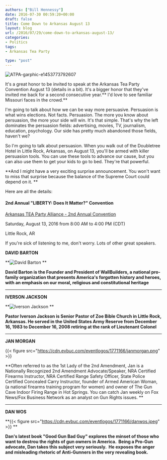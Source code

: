 ```yaml
---
authors: ["Bill Hennessy"]
date: 2016-07-30 00:59:20+00:00
draft: false
title: Come Down to Arkansas August 13
layout: blog
url: /2016/07/29/come-down-to-arkansas-august-13/
categories:
- Politics
tags:
- Arkansas Tea Party

type: "post"
---
```


![ATPA-garphic-e1453773792607](https://hennessysview.com/wp-content/uploads/2016/07/ATPA-garphic-e1453773792607.jpg)


It's a great honor to be invited to speak at the Arkansas Tea Party Convention August 13 (details in a bit). It's a bigger honor that they've invited me back for a second consecutive year.** I'd love to see familiar Missouri faces in the crowd.**

I'm going to talk about how we can be way more persuasive. Persuasion is what wins elections. Not facts. Persuasion. The more you know about persuasion, the more your side will win. It's that simple. That's why the left dominates the persuasion fields: advertising, movies, TV, journalism, education, psychology. Our side has pretty much abandoned those fields, haven't we?

<!-- more -->

So I'm going to talk about persuasion. When you walk out of the Doubletree Hotel in Little Rock, Arkansas, on August 13, you'll be armed with killer persuasion tools. You can use these tools to advance our cause, but you can also use them to get your kids to go to bed. They're that powerful.

**And I might have a very exciting surprise announcement. You won't want to miss that surprise because the balance of the Supreme Court could depend on it. **

Here are all the details:



#### 2nd Annual "LIBERTY: Does It Matter?" Convention



[Arkansas TEA Party Alliance - 2nd Annual Convention](https://www.eventbrite.com/o/arkansas-tea-party-alliance-2nd-annual-convention-2606875278)

Saturday, August 13, 2016 from 8:00 AM to 4:00 PM (CDT)





Little Rock, AR





If you're sick of listening to me, don't worry. Lots of other great speakers.

**DAVID BARTON**

**![David Barton](https://cdn.evbuc.com/eventlogos/1771166/davidbartonregentsbarton.jpeg)
**

**David Barton is the Founder and President of WallBuilders, a national pro-family organization that presents America's forgotten history and heroes, with an emphasis on our moral, religious and constitutional heritage**



* * *



**IVERSON JACKSON**

**![Iverson Jackson](https://cdn.evbuc.com/eventlogos/1771166/rsziversonjackson1055639216675199834726498937330507223265477n.jpg)
**

**Pastor Iverson Jackson is Senior Pastor of Zoe Bible Church in Little Rock, Arkansas. He served in the United States Army Reserve from December 16, 1983 to December 16, 2008 retiring at the rank of Lieutenant Colonel**



* * *



**JAN MORGAN**

{{< figure src="https://cdn.evbuc.com/eventlogos/1771166/janmorgan.png" >}}


**Often referred to as the 1st Lady of the 2nd Amendment, Jan is a Nationally Recognized 2nd Amendment Advocate/Speaker, NRA Certified Firearms Instructor, NRA Certified Range Safety Officer, State Police Certified Concealed Carry Instructor, founder of Armed American Woman, (a national firearms training program for women) and owner of The Gun Cave Indoor Firing Range in Hot Springs. You can catch Jan weekly on Fox News/Fox Business Network as an analyst on Gun Rights issues. **



* * *



**DAN WOS**

**{{< figure src="https://cdn.evbuc.com/eventlogos/1771166/danwos.jpeg" >}}
**

**Dan's latest book "Good Gun Bad Guy" explores the minset of those who want to destrou the rights of gun owners in America.  Being a Pro-Gun advocate, Dan takes this subject very seriously.  He exposes the anger and misleading rhetoric of Anti-Gunners in the very revealing book.**
